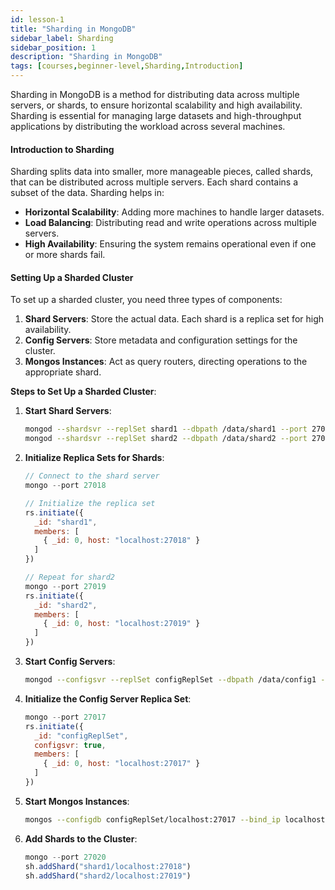 ```yaml
---
id: lesson-1
title: "Sharding in MongoDB"
sidebar_label: Sharding 
sidebar_position: 1
description: "Sharding in MongoDB"
tags: [courses,beginner-level,Sharding,Introduction]
--- 
```

  

Sharding in MongoDB is a method for distributing data across multiple servers, or shards, to ensure horizontal scalability and high availability. Sharding is essential for managing large datasets and high-throughput applications by distributing the workload across several machines.

#### Introduction to Sharding

Sharding splits data into smaller, more manageable pieces, called shards, that can be distributed across multiple servers. Each shard contains a subset of the data. Sharding helps in:

- **Horizontal Scalability**: Adding more machines to handle larger datasets.
- **Load Balancing**: Distributing read and write operations across multiple servers.
- **High Availability**: Ensuring the system remains operational even if one or more shards fail.

#### Setting Up a Sharded Cluster

To set up a sharded cluster, you need three types of components:

1. **Shard Servers**: Store the actual data. Each shard is a replica set for high availability.
2. **Config Servers**: Store metadata and configuration settings for the cluster.
3. **Mongos Instances**: Act as query routers, directing operations to the appropriate shard.

**Steps to Set Up a Sharded Cluster**:

1. **Start Shard Servers**:
   ```bash
   mongod --shardsvr --replSet shard1 --dbpath /data/shard1 --port 27018 --bind_ip localhost
   mongod --shardsvr --replSet shard2 --dbpath /data/shard2 --port 27019 --bind_ip localhost
   ```

2. **Initialize Replica Sets for Shards**:
   ```javascript
   // Connect to the shard server
   mongo --port 27018

   // Initialize the replica set
   rs.initiate({
     _id: "shard1",
     members: [
       { _id: 0, host: "localhost:27018" }
     ]
   })

   // Repeat for shard2
   mongo --port 27019
   rs.initiate({
     _id: "shard2",
     members: [
       { _id: 0, host: "localhost:27019" }
     ]
   })
   ```

3. **Start Config Servers**:
   ```bash
   mongod --configsvr --replSet configReplSet --dbpath /data/config1 --port 27017 --bind_ip localhost
   ```

4. **Initialize the Config Server Replica Set**:
   ```javascript
   mongo --port 27017
   rs.initiate({
     _id: "configReplSet",
     configsvr: true,
     members: [
       { _id: 0, host: "localhost:27017" }
     ]
   })
   ```

5. **Start Mongos Instances**:
   ```bash
   mongos --configdb configReplSet/localhost:27017 --bind_ip localhost --port 27020
   ```

6. **Add Shards to the Cluster**:
   ```javascript
   mongo --port 27020
   sh.addShard("shard1/localhost:27018")
   sh.addShard("shard2/localhost:27019")
   ```
